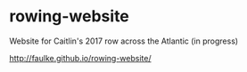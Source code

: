 # rowing-website
Website for Caitlin's 2017 row across the Atlantic (in progress)

http://faulke.github.io/rowing-website/
